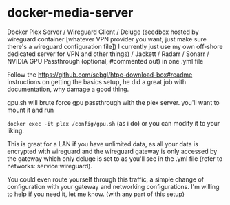 # docker-media-server
Docker Plex Server / Wireguard Client / Deluge (seedbox hosted by wireguard container [whatever VPN provider you want, just make sure there's a wireguard configuration file]) I currently just use my own off-shore dedicated server for VPN and other things) / Jackett / Radarr / Sonarr / NVIDIA GPU Passthrough (optional, #commented out) in one .yml file

Follow the https://github.com/sebgl/htpc-download-box#readme instructions on getting the basics setup, he did a great job with documentation, why damage a good thing.

gpu.sh will brute force gpu passthrough with the plex server. you'll want to mount it and run 

<code>docker exec -it plex /config/gpu.sh</code>
(as i do) or you can modify it to your liking.

This is great for a LAN if you have unlimited data, as all your data is encrypted with wireguard and the wireguard gateway is only accessed by the gateway which only deluge is set to as you'll see in the .yml file (refer to networks: service:wireguard). 

You could even route yourself through this traffic, a simple change of configuration with your gateway and networking configurations. I'm willing to help if you need it, let me know. (with any part of this setup)
